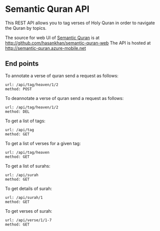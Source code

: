 Semantic Quran API
==================

This REST API allows you to tag verses of Holy Quran in order to navigate the Quran by topics.

The source for web UI of [Semantic Quran](http://semquran.com) is at http://github.com/hasankhan/semantic-quran-web
The API is hosted at http://semantic-quran.azure-mobile.net

## End points

To annotate a verse of quran send a request as follows:

    url: /api/tag/heaven/1/2
    method: POST    

To deannotate a verse of quran send a request as follows:

    url: /api/tag/heaven/1/2
    method: DEL

To get a list of tags:

    url: /api/tag
    method: GET
    
To get a list of verses for a given tag:

    url: /api/tag/heaven
    method: GET
    
To get a list of surahs:

    url: /api/surah
    method: GET
    
To get details of surah:

    url: /api/surah/1
    method: GET
    
To get verses of surah:

    url: /api/verse/1/1-7
    method: GET
